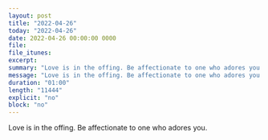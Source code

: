 ```yaml
---
layout: post
title: "2022-04-26"
today: "2022-04-26"
date: 2022-04-26 00:00:00 0000
file:
file_itunes:
excerpt:
summary: "Love is in the offing. Be affectionate to one who adores you."
message: "Love is in the offing. Be affectionate to one who adores you."
duration: "01:00"
length: "11444"
explicit: "no"
block: "no"
---
```

Love is in the offing. Be affectionate to one who adores you.

